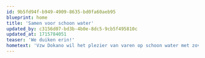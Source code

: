 ```yaml
---
id: 9b5fd94f-b949-4909-8635-bd0fa60aeb95
blueprint: home
title: 'Samen voor schoon water'
updated_by: c3156d07-bd3b-4b0e-8dc5-9cb5f495810c
updated_at: 1715784051
teaser: 'We duiken erin!'
hometext: 'Vzw Dokano wil het plezier van varen op schoon water met zoveel mogelijk mensen delen. Omdat varen avontuurlijk en ontspannend is: je ziet de stad van een andere kant, wordt één met de natuur en laat al je zorgen achter op de kade. En dat schoon water? Wel, we hebben een licht utopische droom om ooit tussen de dolfijnen te zwemmen. Goesting gekregen? Kom dan weekendvaren bij ons, met of zonder vuilvissen. Voor scholen en jeugdverenigingen hebben we het Schoon Water Project, en voor bedrijven organiseren we teambuildings.'
---
```

